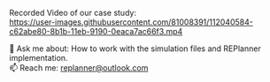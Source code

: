 Recorded Video of our case study:<br />
https://user-images.githubusercontent.com/81008391/112040584-c62abe80-8b1b-11eb-9190-0eaca7ac66f3.mp4


💬 Ask me about: How to work with the simulation files and REPlanner implementation. <br />
📫 Reach me: replanner@outlook.com

<!--
**REPlanner/replanner** is a ✨ _special_ ✨ repository because its `README.md` (this file) appears on your GitHub profile.

